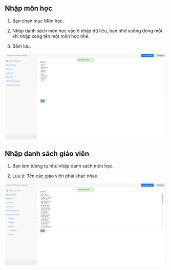 ## Nhập môn học

1. Bạn chọn mục Môn học.

2. Nhập danh sách môn học vào ô nhập dữ liệu, bạn nhớ xuống dòng mỗi khi nhập xong tên một môn học nhé.

3. Bấm lưu.

![subject](img/subject.png)

## Nhập danh sách giáo viên

1. Bạn làm tương tự như nhập danh sách môn học.

2. Lưu ý: Tên các giáo viên phải khác nhau.

![teacher](img/teacher.png)
